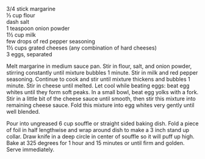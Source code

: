 ---
---

3/4 stick margarine  
⅓ cup flour  
dash salt  
1 teaspoon onion powder  
1½ cup milk  
few drops of red pepper seasoning  
1½ cups grated cheeses (any combination of hard cheeses)  
3 eggs, separated  

Melt margarine in medium sauce pan. Stir in flour, salt, and onion powder, stirring constantly 
until mixture bubbles 1 minute. Stir in milk and red pepper seasoning. Continue to cook and stir 
until mixture thickens and bubbles 1 minute. Stir in cheese until melted. Let cool while beating 
eggs: beat egg whites until they form soft peaks. In a small bowl, beat egg yolks with a fork. Stir 
in a little bit of the cheese sauce until smooth, then stir this mixture into remaining cheese sauce. 
Fold this mixture into egg whites very gently until well blended. 

Pour into ungreased 6 cup souffle or straight sided baking dish. Fold a piece of foil in half 
lengthwise and wrap around dish to make a 3 inch stand up collar. Draw knife in a deep circle in 
center of souffle so it will puff up high. Bake at 325 degrees for 1 hour and 15 minutes or until 
firm and golden. Serve immediately.
